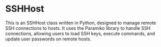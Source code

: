 # SSHHost
 This is an SSHHost class written in Python, designed to manage remote SSH connections to hosts. It uses the Paramiko library to handle SSH connections, allowing users to load SSH keys, execute commands, and update user passwords on remote hosts.

